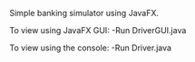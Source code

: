 Simple banking simulator using JavaFX.

To view using JavaFX GUI:
-Run DriverGUI.java

To view using the console:
-Run Driver.java

